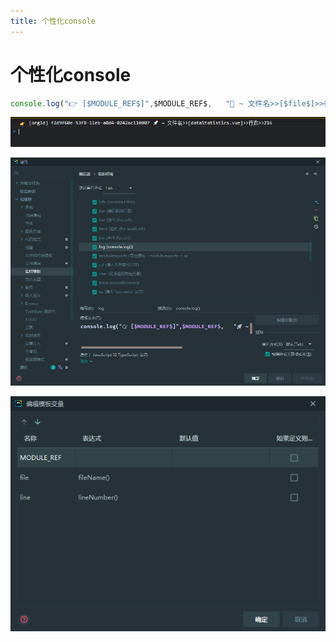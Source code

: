 ```yaml
---
title: 个性化console
---
```

# 个性化console

```javascript
console.log("👉 [$MODULE_REF$]",$MODULE_REF$,   "🚀 ~ 文件名>>[$file$]>>行数>>$line$")
```

![](/WebStorm编辑器/个性化console/image_jETjN_BEpx.png)

![](/WebStorm编辑器/个性化console/image_EckQFOJf9k.png)

![](/WebStorm编辑器/个性化console/image_BDdO2QzKl5.png)
